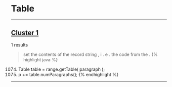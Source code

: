 # Table

***

## [Cluster 1](./1)
1 results
> set the contents of the record string , i . e . the code from the . 
{% highlight java %}
1074. Table table = range.getTable( paragraph );
1077. p += table.numParagraphs();
{% endhighlight %}

***


